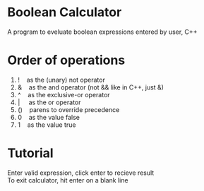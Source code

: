 # Boolean Calculator
A program to eveluate boolean expressions entered by user, C++

# Order of operations
1. !&nbsp;&nbsp;&nbsp;&nbsp;as the (unary) not operator
1. &&nbsp;&nbsp;&nbsp;&nbsp;as the and operator (not && like in C++, just &)
1. ^&nbsp;&nbsp;&nbsp;&nbsp;as the exclusive-or operator
1. |&nbsp;&nbsp;&nbsp;&nbsp;&nbsp;as the or operator
1. ()&nbsp;&nbsp;&nbsp;&nbsp;parens to override precedence
1. 0&nbsp;&nbsp;&nbsp;&nbsp;as the value false
1. 1&nbsp;&nbsp;&nbsp;&nbsp;as the value true

# Tutorial
Enter valid expression, click enter to recieve result<br />
To exit calculator, hit enter on a blank line
